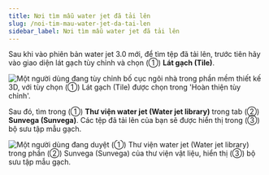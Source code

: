 ```yaml
---
title: Nơi tìm mẫu water jet đã tải lên
slug: /noi-tim-mau-water-jet-da-tai-len
sidebar_label: Nơi tìm mẫu water jet đã tải lên
---
```


Sau khi vào phiên bản water jet 3.0 mới, để tìm tệp đã tải lên, trước tiên hãy vào giao diện lát gạch tùy chỉnh và chọn (①) **Lát gạch (Tile)**.

![Một người dùng đang tùy chỉnh bố cục ngôi nhà trong phần mềm thiết kế 3D, với tùy chọn (①) Lát gạch (Tile) được chọn trong 'Hoàn thiện tùy chỉnh'.](https://storage.googleapis.com/jegavn_kb/images/10b00af1-8d64-46e1-8da9-e579fefb4c83.png)

Sau đó, tìm trong (①) **Thư viện water jet (Water jet library)** trong tab (②) **Sunvega (Sunvega)**. Các tệp đã tải lên của bạn sẽ được hiển thị trong (③) bộ sưu tập mẫu gạch.

![Một người dùng đang duyệt (①) Thư viện water jet (Water jet library) trong phần (②) Sunvega (Sunvega) của thư viện vật liệu, hiển thị (③) bộ sưu tập mẫu gạch.](https://storage.googleapis.com/jegavn_kb/images/41ccc2d4-7716-4e93-b7b4-5fc7d1f45b16.png)